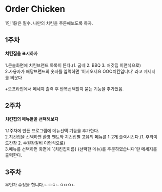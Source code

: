 # Order Chicken
1인 1닭은 필수. 나만의 치킨을 주문해보도록 하자.
## 1주차
<h4>치킨집을 표시하자</h4>
1.콘솔화면에 치킨브랜드 목록이 뜬다.(1. 굽네 2. BBQ 3. 처갓집 이런식으로)<br>
2.사용자가 해당브랜드의 숫자를 입력하면 '어서오세요 OOO치킨입니다' 라고 메세지를 띄운다<br>
<br>
+오프라인에서 메세지 출력 후 반복선택할지 묻는 기능을 추가했음.

## 2주차
<h4>치킨집의 메뉴들을 선택해보자</h4>
1.1주차에 만든 프로그램에 메뉴선택 기능을 추가한다.<br>
2.치킨집을 선택하면 환영 멘트와 치킨집별 고유의 메뉴를 1-2개 출력시킨다.(1. 후라이드간장 2. 수원왕갈비 이런식으로)<br>
3.메뉴를 선택하면 화면에 `{치킨집이름} {선택한 메뉴}를 주문하였습니다`란 메세지를 출력한다.<br>

## 3주차
무언가 수정을 합니다.ㄴㅁㅇㄴㅇㅁㅇㄴ